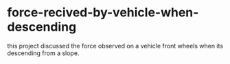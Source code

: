 # force-recived-by-vehicle-when-descending
this project discussed the force observed on a vehicle front wheels when its descending from a slope.
